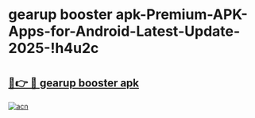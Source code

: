 # gearup booster apk-Premium-APK-Apps-for-Android-Latest-Update-2025-!h4u2c

# <h2><a href="https://googleone.com">🔗👉 🔴 gearup booster apk</a></h2>

[![acn](https://github.com/user-attachments/assets/0f9c940e-d8b0-45ae-aac7-cd30a18b3e1c)](https://googleone.com)

